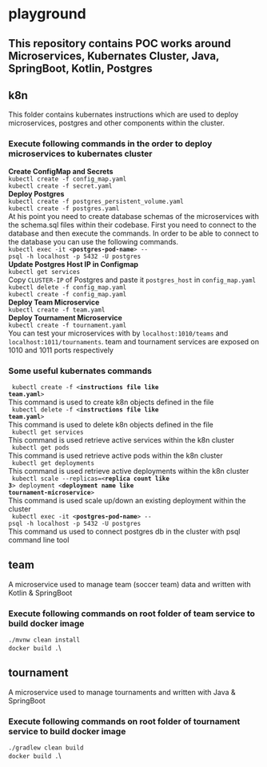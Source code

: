 # playground

## This repository contains POC works around Microservices, Kubernates Cluster, Java, SpringBoot, Kotlin, Postgres


## k8n
This folder contains kubernates instructions which are used to deploy microservices, postgres and other components within the cluster.

### Execute following commands in the order to deploy microservices to kubernates cluster
**Create ConfigMap and Secrets**\
<code>kubectl create -f config_map.yaml</code>\
<code>kubectl create -f secret.yaml</code>\
**Deploy Postgres**\
<code>kubectl create -f postgres_persistent_volume.yaml</code>\
<code>kubectl create -f postgres.yaml</code>\
At his point you need to create database schemas of the microservices with the schema.sql files within their codebase. First you need to connect to the database and then execute the commands. In order to be able to connect to the database you can use the following commands.\
<code>kubectl exec -it <**postgres-pod-name**> -- psql -h localhost -p 5432 -U postgres</code>\
**Update Postgres Host IP in Configmap**\
<code>kubectl get services</code>\
Copy <code>CLUSTER-IP</code> of Postgres and paste it <code>postgres_host</code> in <code>config_map.yaml</code>\
<code>kubectl delete -f config_map.yaml</code>\
<code>kubectl create -f config_map.yaml</code>\
**Deploy Team Microservice**\
<code>kubectl create -f team.yaml</code>\
**Deploy Tournament Microservice**\
<code>kubectl create -f tournament.yaml</code>\
You can test your microservices with by <code>localhost:1010/teams</code> and <code>localhost:1011/tournaments</code>. team and tournament services are exposed on 1010 and 1011 ports respectively

### Some useful kubernates commands 

<code> kubectl create -f <**instructions file like team.yaml**></code>\
This command is used to create k8n objects defined in the file\
<code> kubectl delete -f <**instructions file like team.yaml**></code>\
This command is used to delete k8n objects defined in the file\
<code> kubectl get services</code>\
This command is used retrieve active services within the k8n cluster\
<code> kubectl get pods</code>\
This command is used retrieve active pods within the k8n cluster\
<code> kubectl get deployments</code>\
This command is used retrieve active deployments within the k8n cluster\
<code> kubectl scale --replicas=<**replica count like 3**> deployment <**deployment name like tournament-microservice**></code>\
This command is used scale up/down an existing deployment within the cluster\
<code> kubectl exec -it <**postgres-pod-name**> -- psql -h localhost -p 5432 -U postgres</code>\
This command us used to connect postgres db in the cluster with psql command line tool

## team
A microservice used to manage team (soccer team) data and written with Kotlin & SpringBoot

### Execute following commands on root folder of team service to build docker image
<code>./mvnw clean install</code>\
<code>docker build .</code>\

## tournament
A microservice used to manage tournaments and written with Java & SpringBoot

### Execute following commands on root folder of tournament service to build docker image
<code>./gradlew clean build</code>\
<code>docker build .</code>\
